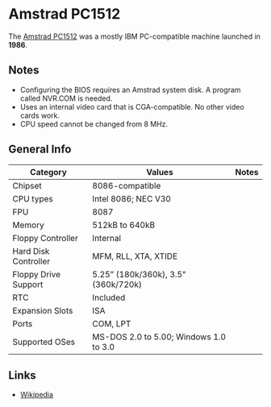 # Amstrad PC1512
The [Amstrad PC1512](https://theretroweb.com/motherboards/s/amstrad-pc1512) was a mostly IBM PC-compatible machine launched in **1986**.

## Notes
- Configuring the BIOS requires an Amstrad system disk. A program called NVR.COM is needed.
- Uses an internal video card that is CGA-compatible. No other video cards work.
- CPU speed cannot be changed from 8 MHz.

## General Info
| Category | Values | Notes |
| --- | --- | --- |
| Chipset | 8086-compatible | |
| CPU types | Intel 8086; NEC V30 | |
| FPU | 8087 | |
| Memory | 512kB to 640kB | |
| Floppy Controller | Internal | |
| Hard Disk Controller | MFM, RLL, XTA, XTIDE | |
| Floppy Drive Support | 5.25” (180k/360k), 3.5" (360k/720k) | |
| RTC | Included | |
| Expansion Slots | ISA | |
| Ports | COM, LPT | |
| Supported OSes | MS-DOS 2.0 to 5.00; Windows 1.0 to 3.0 | |

## Links
- [Wikipedia](https://en.wikipedia.org/wiki/Amstrad_PC1512)